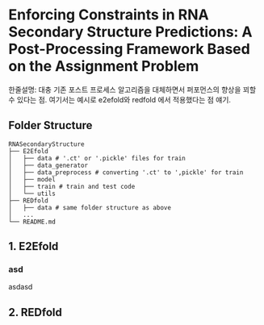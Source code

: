 # Enforcing Constraints in RNA Secondary Structure Predictions: A Post-Processing Framework Based on the Assignment Problem

한줄설명: 대충 기존 포스트 프로세스 알고리즘을 대체하면서 퍼포먼스의 향상을 꾀할 수 있다는 점. 여기서는 예시로 e2efold와 redfold 에서 적용했다는 점 얘기.

## Folder Structure

```
RNASecondaryStructure
├── E2Efold
│   ├── data # '.ct' or '.pickle' files for train
│   ├── data_generator
│   ├── data_preprocess # converting '.ct' to ',pickle' for train
│   ├── model
│   ├── train # train and test code
│   └── utils
├── REDfold
│   ├── data # same folder structure as above
│   ...
└── README.md

```

## 1. E2Efold
### asd
asdasd

## 2. REDfold